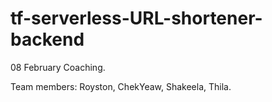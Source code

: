 # tf-serverless-URL-shortener-backend
08 February Coaching.

Team members:
Royston, ChekYeaw, Shakeela, Thila.